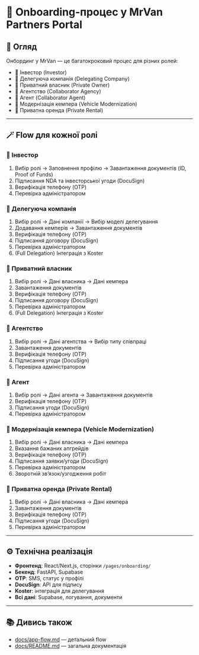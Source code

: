# 🚀 Onboarding-процес у MrVan Partners Portal

## 🔎 Огляд

Онбординг у MrVan — це багатокроковий процес для різних ролей:
- 🧳 Інвестор (Investor)
- 🏢 Делегуюча компанія (Delegating Company)
- 🚐 Приватний власник (Private Owner)
- 🤝 Агентство (Collaborator Agency)
- 👥 Агент (Collaborator Agent)
- 🔌 Модернізація кемпера (Vehicle Modernization)
- 🔄 Приватна оренда (Private Rental)

---

## 🪄 Flow для кожної ролі

### 🧳 Інвестор
1. Вибір ролі → Заповнення профілю → Завантаження документів (ID, Proof of Funds)
2. Підписання NDA та інвесторської угоди (DocuSign)
3. Верифікація телефону (OTP)
4. Перевірка адміністратором

### 🏢 Делегуюча компанія
1. Вибір ролі → Дані компанії → Вибір моделі делегування
2. Додавання кемперів → Завантаження документів
3. Верифікація телефону (OTP)
4. Підписання договору (DocuSign)
5. Перевірка адміністратором
6. (Full Delegation) Інтеграція з Koster

### 🚐 Приватний власник
1. Вибір ролі → Дані власника → Дані кемпера
2. Завантаження документів
3. Верифікація телефону (OTP)
4. Підписання договору (DocuSign)
5. Перевірка адміністратором
6. (Full Delegation) Інтеграція з Koster

### 🤝 Агентство
1. Вибір ролі → Дані агентства → Вибір типу співпраці
2. Завантаження документів
3. Верифікація телефону (OTP)
4. Підписання угоди (DocuSign)
5. Перевірка адміністратором

### 👥 Агент
1. Вибір ролі → Дані агента → Завантаження документів
2. Верифікація телефону (OTP)
3. Підписання угоди (DocuSign)
4. Перевірка адміністратором

### 🔌 Модернізація кемпера (Vehicle Modernization)
1. Вибір ролі → Дані власника → Дані кемпера
2. Вказання бажаних апгрейдів
3. Верифікація телефону (OTP)
4. Підписання заявки/угоди (DocuSign)
5. Перевірка адміністратором
6. Зворотній зв’язок/узгодження робіт

### 🔄 Приватна оренда (Private Rental)
1. Вибір ролі → Дані власника → Дані кемпера
2. Завантаження документів
3. Верифікація телефону (OTP)
4. Підписання угоди (DocuSign)
5. Перевірка адміністратором

---

## ⚙️ Технічна реалізація

- **Фронтенд**: React/Next.js, сторінки `/pages/onboarding/`
- **Бекенд**: FastAPI, Supabase
- **OTP**: SMS, статус у профілі
- **DocuSign**: API для підпису
- **Koster**: інтеграція для делегування
- **Всі дані**: Supabase, логування, документи

---

## 📚 Дивись також

- [docs/app-flow.md](./app-flow.md) — детальний flow
- [docs/README.md](./README.md) — загальна документація
